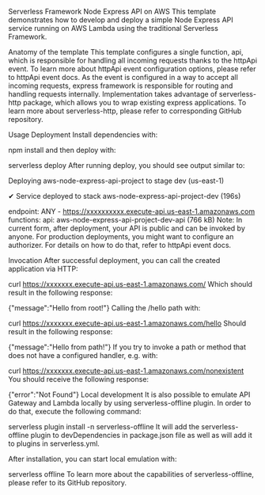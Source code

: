 Serverless Framework Node Express API on AWS
This template demonstrates how to develop and deploy a simple Node Express API service running on AWS Lambda using the traditional Serverless Framework.

Anatomy of the template
This template configures a single function, api, which is responsible for handling all incoming requests thanks to the httpApi event. To learn more about httpApi event configuration options, please refer to httpApi event docs. As the event is configured in a way to accept all incoming requests, express framework is responsible for routing and handling requests internally. Implementation takes advantage of serverless-http package, which allows you to wrap existing express applications. To learn more about serverless-http, please refer to corresponding GitHub repository.

Usage
Deployment
Install dependencies with:

npm install
and then deploy with:

serverless deploy
After running deploy, you should see output similar to:

Deploying aws-node-express-api-project to stage dev (us-east-1)

✔ Service deployed to stack aws-node-express-api-project-dev (196s)

endpoint: ANY - https://xxxxxxxxxx.execute-api.us-east-1.amazonaws.com
functions:
  api: aws-node-express-api-project-dev-api (766 kB)
Note: In current form, after deployment, your API is public and can be invoked by anyone. For production deployments, you might want to configure an authorizer. For details on how to do that, refer to httpApi event docs.

Invocation
After successful deployment, you can call the created application via HTTP:

curl https://xxxxxxx.execute-api.us-east-1.amazonaws.com/
Which should result in the following response:

{"message":"Hello from root!"}
Calling the /hello path with:

curl https://xxxxxxx.execute-api.us-east-1.amazonaws.com/hello
Should result in the following response:

{"message":"Hello from path!"}
If you try to invoke a path or method that does not have a configured handler, e.g. with:

curl https://xxxxxxx.execute-api.us-east-1.amazonaws.com/nonexistent
You should receive the following response:

{"error":"Not Found"}
Local development
It is also possible to emulate API Gateway and Lambda locally by using serverless-offline plugin. In order to do that, execute the following command:

serverless plugin install -n serverless-offline
It will add the serverless-offline plugin to devDependencies in package.json file as well as will add it to plugins in serverless.yml.

After installation, you can start local emulation with:

serverless offline
To learn more about the capabilities of serverless-offline, please refer to its GitHub repository.
